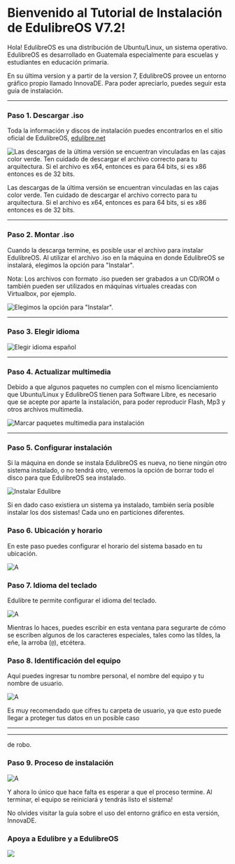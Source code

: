 Bienvenido al Tutorial de Instalación de EdulibreOS V7.2!
===================


Hola! EdulibreOS es una distribución de Ubuntu/Linux, un sistema operativo. EdulibreOS es desarrollado en Guatemala especialmente para escuelas y estudiantes en educación primaria.

En su última version y a partir de la version 7, EdulibreOS provee un entorno gráfico propio llamado InnovaDE. Para poder apreciarlo, puedes seguir esta guía de instalación.

---
### <i class="icon-download"></i> Paso 1. Descargar .iso 

Toda la información y discos de instalación puedes encontrarlos en el sitio oficial de EdulibreOS, [edulibre.net](http://edulibre.net/)


![Las descargas de la última versión se encuentran vinculadas en las cajas color verde. Ten cuidado de descargar el archivo correcto para tu arquitectura. Si el archivo es x64, entonces es para 64 bits, si es x86 entonces es de 32 bits. ](https://raw.githubusercontent.com/kmels/DocEdulibre/master/0-descarga.png)

Las descargas de la última versión se encuentran vinculadas en las cajas color verde. Ten cuidado de descargar el archivo correcto para tu arquitectura. Si el archivo es x64, entonces es para 64 bits, si es x86 entonces es de 32 bits. 

---
### <i class="icon-eject"></i> Paso 2. Montar .iso

Cuando la descarga termine, es posible usar el archivo para instalar EdulibreOS. Al utilizar el archivo .iso en la máquina en donde EdulibreOS se instalará, elegimos la opción para "Instalar".

Nota: Los archivos con formato .iso pueden ser grabados a un CD/ROM o también pueden ser utilizados en máquinas virtuales creadas con Virtualbox, por ejemplo. 

![Elegimos la opción para "Instalar".](https://raw.githubusercontent.com/kmels/DocEdulibre/master/1-inicio.png)


---
### <i class="icon-home"></i> Paso 3. Elegir idioma 

![Elegir idioma español](https://raw.githubusercontent.com/kmels/DocEdulibre/master/2-idioma.png)

---
### <i class="icon-refresh"></i> Paso 4. Actualizar multimedia

Debido a que algunos paquetes no cumplen con el mismo licenciamiento que Ubuntu/Linux y EdulibreOS tienen para Software Libre, es necesario que se acepte por aparte la instalación, para poder reproducir Flash, Mp3 y otros archivos multimedia.

![Marcar paquetes multimedia para instalación](https://raw.githubusercontent.com/kmels/DocEdulibre/master/3-actualizar.png)


---
### <i class="icon-cog"></i> Paso 5. Configurar instalación

Si la máquina en donde se instala EdulibreOS es nueva, no tiene ningún otro sistema instalado, o no tendrá otro, veremos la opción de borrar todo el disco para que EdulibreOS sea instalado.

![Instalar Edulibre](https://raw.githubusercontent.com/kmels/DocEdulibre/master/4-configurar.png)

Si en dado caso existiera un sistema ya instalado, también sería posible instalar los dos sistemas! Cada uno en particiones diferentes.

### <i class="icon-globe"></i> Paso 6. Ubicación y horario

En este paso puedes configurar el horario del sistema basado en tu ubicación.

![A](https://raw.githubusercontent.com/kmels/DocEdulibre/master/5-ubicacion.png)

### <i class="icon-edit"></i> Paso 7. Idioma del teclado

Edulibre te permite configurar el idioma del teclado.

![A](https://raw.githubusercontent.com/kmels/DocEdulibre/master/6-teclado.png)

Mientras lo haces, puedes escribir en esta ventana para segurarte de cómo se escriben  algunos de los caracteres especiales, tales como las tíldes, la eñe, la arroba (`@`), etcétera.

### <i class="icon-user"></i> Paso 8. Identificación del equipo

Aquí puedes ingresar tu nombre personal, el nombre del equipo y tu nombre de usuario.

![A](https://raw.githubusercontent.com/kmels/DocEdulibre/master/7-personalizar.png)

Es muy recomendado que cifres tu carpeta de usuario, ya que esto puede llegar a proteger tus datos en un posible caso


----------


----------


 de robo.

### <i class="icon-user"></i> Paso 9. Proceso de instalación

![A](https://raw.githubusercontent.com/kmels/DocEdulibre/master/8-proceso.png)

Y ahora lo único que hace falta es esperar a que el proceso termine. Al terminar, el equipo se reiniciará y tendrás listo el sistema!

No olvides visitar la guía sobre el uso del entorno gráfico en esta versión, InnovaDE.

### Apoya a Edulibre y a EdulibreOS

[![](http://edulibre.net/wp-content/uploads/2012/10/logo3-800x457.png)](http://edulibre.net/?cat=18)

